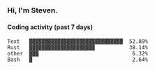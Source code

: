 ### Hi, I'm Steven.

#### Coding activity (past 7 days)
```
Text   ▓▓▓▓▓▓▓▓▓▓▓▓▓▓▓▓▓▓▓▓▓▓▓▓▓▓▓▓▓▓  52.89%
Rust   ▓▓▓▓▓▓▓▓▓▓▓▓▓▓▓▓▓▓▓▓▓           38.14%
other  ▓▓▓                              6.32%
Bash   ▓                                2.64%
```
